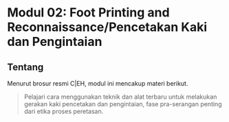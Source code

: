 # Modul 02: Foot Printing and Reconnaissance/Pencetakan Kaki dan Pengintaian

## Tentang

Menurut brosur resmi C|EH, modul ini mencakup materi berikut.

> Pelajari cara menggunakan teknik dan alat terbaru untuk melakukan gerakan kaki
pencetakan dan pengintaian, fase pra-serangan penting dari etika
proses peretasan.
